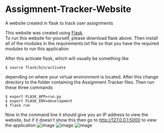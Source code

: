 # Assigmnent-Tracker-Website
A website created in flask to track user assignments

This website was created using [Flask](https://flask.palletsprojects.com/en/2.0.x/). <br>
To run this website for yourself, please download flask above. Then install all of the modules in the requirements.txt file so that you have the required modules to run this application

After this activate flask, which will usually be something like
```
$ source flask/bin/activate
```
depending on where your virtual environment is located. After this change directory to the folder containing the Assignment Tracker files. Then run these three commands
```
$ export FLASK_APP=run.py
$ export FLASK_ENV=development
$ flask run
```

Now in the command line it should give you an IP address to view the website, but if it doesn't show this then go to http://127.0.0.1:5000 to view the application
![image](https://user-images.githubusercontent.com/58071586/160238363-970e3852-fd2b-40e6-8e7a-fb369b6f787c.png)
![image](https://user-images.githubusercontent.com/58071586/160238375-de5c7c01-14f5-4aef-bc40-3453430aeb15.png)
![image](https://user-images.githubusercontent.com/58071586/160238381-53c58f5d-fe50-409c-b579-0fc4949359c4.png)
